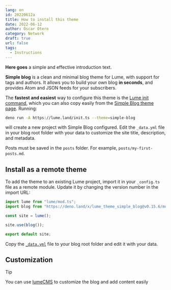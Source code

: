 ```yaml
---
lang: en
id: 20220612a
title: How to install this theme
date: 2022-06-12
author: Óscar Otero
category: Network
draft: true
url: false
tags:
  - Instructions
---
```


**Here goes** a simple and effective introduction text.

<!--more-->

**Simple blog** is a clean and minimal blog theme for Lume, with support for
tags and authors. It allows you to build your own blog **in seconds**, and
provides Atom and JSON feeds for your subscribers.

The **fastest and easiest** way to configure this theme is the
[Lume init command](https://deno.land/x/lume_init), which you can also copy
easily from the [Simple Blog theme page](https://lume.land/theme/simple-blog/).
Running:

```bash
deno run -A https://lume.land/init.ts --theme=simple-blog
```

will create a new project with Simple Blog configured. Edit the `_data.yml` file
in your blog root folder with your data to customize the site title,
description, and metadata.

Posts must be saved in the `posts` folder. For example,
`posts/my-first-posts.md`.

## Install as a remote theme

To add the theme to an existing Lume project, import it in your `_config.ts`
file as a remote module. Update it by changing the version number in the import
URL:

```ts
import lume from "lume/mod.ts";
import blog from "https://deno.land/x/lume_theme_simple_blog@v0.15.6/mod.ts";

const site = lume();

site.use(blog());

export default site;
```

Copy the
[`_data.yml`](https://github.com/lumeland/theme-simple-blog/blob/main/src/_data.yml)
file to your blog root folder and edit it with your data.

## Customization

> [!tip]
>
> You can use [lumeCMS](https://lume.land/cms) to customize the blog and add
> content easily
